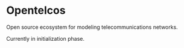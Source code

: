 # Opentelcos
Open source ecosystem for modeling telecommunications networks. 

Currently in initialization phase. 
